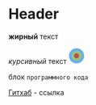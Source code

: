 
# Header



**жирный** текст

_курсивный_ текст
![favicon](../assets/images/favicon/favicon-32x32.png)



блок `программного кода`

[Гитхаб](https://github.com) - ссылка
